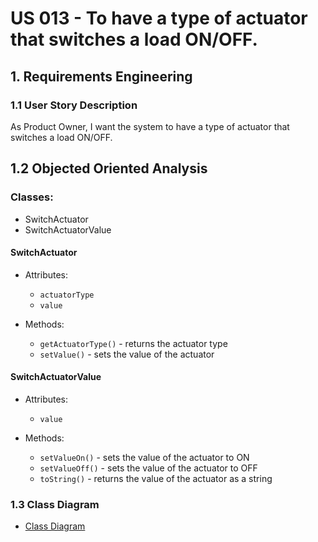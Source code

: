 # US 013 - To have a type of actuator that switches a load ON/OFF.

## 1. Requirements Engineering

### 1.1 User Story Description

As Product Owner, I want the system to have a type of actuator that switches a
load ON/OFF.

## 1.2 Objected Oriented Analysis
### Classes:

- SwitchActuator
- SwitchActuatorValue

#### SwitchActuator

- Attributes:
    - `actuatorType`
    - `value`

- Methods:
    - `getActuatorType()` - returns the actuator type
    - `setValue()` - sets the value of the actuator

#### SwitchActuatorValue

- Attributes:
    - `value`

- Methods:
    - `setValueOn()` - sets the value of the actuator to ON
    - `setValueOff()` - sets the value of the actuator to OFF
    - `toString()` - returns the value of the actuator as a string

### 1.3 Class Diagram
 - [Class Diagram](../../../../userStories/us13/artifacts/us13_CD_v1.svg)
